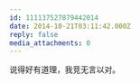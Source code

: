 ```yaml
---
id: 111137527879442014
date: 2014-10-21T03:11:42.000Z
reply: false
media_attachments: 0
---
```


说得好有道理，我竞无言以对。

